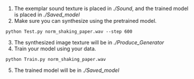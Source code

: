 1. The exemplar sound texture is placed in *./Sound*, and the trained model is placed in *./Saved_model*
2. Make sure you can synthesize using the pretrained model.
```
python Test.py norm_shaking_paper.wav --step 600
```
3. The synthesized image texture will be in *./Produce_Generator*
4. Train your model using your data.
```
python Train.py norm_shaking_paper.wav
```
5. The trained model will be in *./Saved_model*